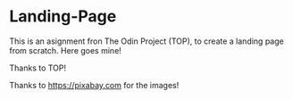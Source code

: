 # Landing-Page
This is an asignment fron The Odin Project (TOP), to create a landing page from scratch. Here goes mine!

Thanks to TOP!

Thanks to https://pixabay.com for the images!